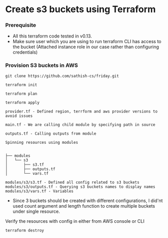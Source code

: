 # Create s3 buckets using Terraform

### Prerequisite 

* All this terraform code tested in v0.13.
* Make sure user which you are using to run terraform CLI has access to the bucket (Attached instance role in our case rather than configuring credentials)


### Provision S3 buckets in AWS

```
git clone https://github.com/sathish-cs/friday.git

terraform init

terraform plan

terraform apply

```
```
provider.tf - Defined region, terrform and aws provider versions to avoid issues

main.tf - We are calling child module by specifying path in source

outputs.tf - Calling outputs from module

Spinning resources using modules


├── modules
│   └── s3
│       ├── s3.tf
│       ├── outputs.tf
│       └── vars.tf

modules/s3/s3.tf - Defined all config related to s3 buckets
modules/s3/outputs.tf - Querying s3 buckets names to display names
modules/s3/vars.tf - Variables 
```
* Since 3 buckets should be created with different configurations, I did'nt used count argument and length function to create multiple buckets under single resource. 

Verify the resources with config in either from AWS console or CLI

`terraform destroy`


